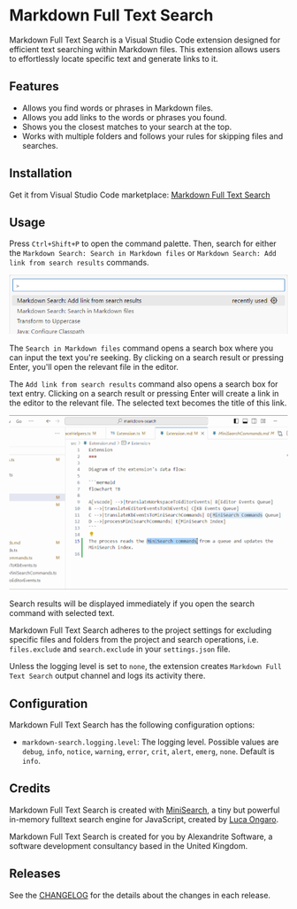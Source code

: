 # Markdown Full Text Search

Markdown Full Text Search is a Visual Studio Code extension designed for efficient text searching within Markdown files. This extension allows users to effortlessly locate specific text and generate links to it.

## Features

- Allows you find words or phrases in Markdown files.
- Allows you add links to the words or phrases you found.
- Shows you the closest matches to your search at the top.
- Works with multiple folders and follows your rules for skipping files and searches.

## Installation

Get it from Visual Studio Code marketplace: [Markdown Full Text Search](https://marketplace.visualstudio.com/items?itemName=alexandritesoftware.markdown-search)

## Usage

Press `Ctrl+Shift+P` to open the command palette. Then, search for either the `Markdown Search: Search in Markdown files` or `Markdown Search: Add link from search results` commands.

![demo: command palette](docs/demo%20-%20command%20palette.png)

The `Search in Markdown files` command opens a search box where you can input the text you're seeking. By clicking on a search result or pressing Enter, you'll open the relevant file in the editor.

The `Add link from search results` command also opens a search box for text entry. Clicking on a search result or pressing Enter will create a link in the editor to the relevant file. The selected text becomes the title of this link.

![demo: add link from search results](docs/demo%20-%20add%20link%20from%20search%20results.gif)

Search results will be displayed immediately if you open the search command with selected text.

Markdown Full Text Search adheres to the project settings for excluding specific files and folders from the project and search operations, i.e. `files.exclude` and `search.exclude` in your `settings.json` file.

Unless the logging level is set to `none`, the extension creates `Markdown Full Text Search` output channel and logs its activity there.

## Configuration

Markdown Full Text Search has the following configuration options:

- `markdown-search.logging.level`: The logging level. Possible values are `debug`, `info`, `notice`, `warning`, `error`, `crit`, `alert`, `emerg`, `none`. Default is `info`.

## Credits

Markdown Full Text Search is created with [MiniSearch](https://github.com/lucaong/minisearch), a tiny but powerful in-memory fulltext search engine for JavaScript, created by [Luca Ongaro](https://lucaongaro.eu/).

Markdown Full Text Search is created for you by Alexandrite Software, a software development consultancy based in the United Kingdom.

## Releases

See the [CHANGELOG](CHANGELOG) for the details about the changes in each release.
